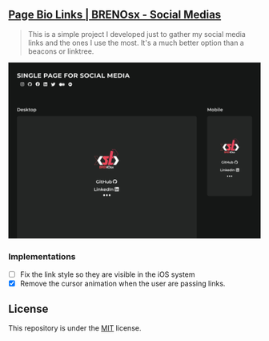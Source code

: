 ## [Page Bio Links | BRENOsx - Social Medias](https://bren0sx.github.io/biopage-links/)

> This is a simple project I developed just to gather my social media links and the ones I use the most. It's a much better option than a beacons or linktree.

<p align="center">
  <img src="/assets/cover.jpg" alt="cover-Page-BRENOsx" />
</p>

### Implementations

- [ ] Fix the link style so they are visible in the iOS system
- [x] Remove the cursor animation when the user are passing links.

## License

This repository is under the [MIT](https://github.com/BREN0sx/biopage-csgo/blob/main/LICENSE) license.
